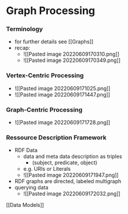 # Graph Processing
### Terminology
+ for further details see [[Graphs]]
+ recap:
	+ ![[Pasted image 20220609170310.png]]
	+ ![[Pasted image 20220609170349.png]]

### Vertex-Centric Processing
+ ![[Pasted image 20220609171025.png]]
+ ![[Pasted image 20220609171447.png]]

### Graph-Centric Processing
+ ![[Pasted image 20220609171728.png]]

### Ressource Description Framework
+ RDF Data
	+ data and meta data description as triples
		+ (subject, predicate, object)
	+ e.g. URIs or Literals
	+ ![[Pasted image 20220609171947.png]]
+ RDF graphs are directed, labeled multigraph
+ querying data
	+ ![[Pasted image 20220609172032.png]]

[[Data Models]]